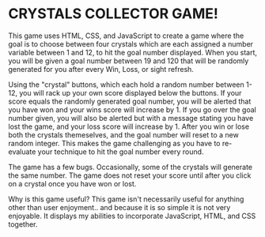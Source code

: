 # CRYSTALS COLLECTOR GAME! 

This game uses HTML, CSS, and JavaScript to create a game where the goal is to choose between four crystals which are each assigned a number variable between 1 and 12, to hit the goal number displayed. 
When you start, you will be given a goal number between 19 and 120 that will be randomly generated for you after every Win, Loss, or sight refresh. 

Using the "crystal" buttons, which each hold a random number between 1-12, you will rack up your own score displayed below the buttons. If your score equals the randomly generated goal number, you will be alerted that you have won and your wins score will increase by 1. If you go over the goal number given, you will also be alerted but with a message stating you have lost the game, and your loss score will increase by 1. 
After you win or lose both the crystals themeselves, and the goal number will reset to a new random integer. 
This makes the game challenging as you have to re-evaluate your technique to hit the goal number every round.

The game has a few bugs. Occasionally, some of the crystals will generate the same number. 
The game does not reset your score until after you click on a crystal once you have won or lost. 

Why is this game useful? 
This game isn't necessarily useful for anything other than user enjoyment.. and because it is so simple it is not very enjoyable. It displays my abilities to incorporate JavaScript, HTML, and CSS together. 



